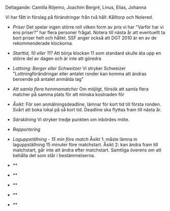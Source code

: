 Deltagande: Camilla Röjemo, Joachim Bergré, Linus, Elias, Johanna

Vi har fått in förslag på förändringar från två håll: Kålltorp och Nolered.

-  *Priser*
	Det spelar ingen större roll vilken form av pris vi har
	"Varför har vi ens priser?" har flera personer frågat.
	Notera till nästa år att eventuellt ta bort priser helt och hållet.
	SSF anger också att DGT 2010 är en av de rekommenderade klockorna.
- *Starttid, 10 eller 11?*
	Att börja klockan 11 som standard skulle äta upp en större del av dagen och är inte att göredra
- *Lottning: Berger eller Schweitzer*
	Vi stryker Schweizer
	"Lottningförändringar eller antalet ronder kan komma att ändras beroende på antalet anmälda lag"
- *Att samla flera hemmamatcher*
	Om möjligt, försök att samla flera matcher på samma plats för att minska kostnaden för 
- *Åsikt*: För sen anmälningsdeadline, lämnar för kort tid till första ronden. Svårt att boka lokal på så kort tid.
	Deadline ska flyttas fram till nästa år.
- *Särskilning*
	Vi stryker tredje punkten om inbördes möte.
- *Rapportering*
	
- *Laguppställning - 15 min före match*
	Åsikt 1: måste lämna in laguppställning 15 minuter före matchstart.
	Åsikt 2: kan ändra fram till matchstart, går inte att ändra efter matchstart.
	Samtliga överens om att behålla det som står i bestämmelserna.
- **
	
- **
	
- **
	
- **
	
- **
	